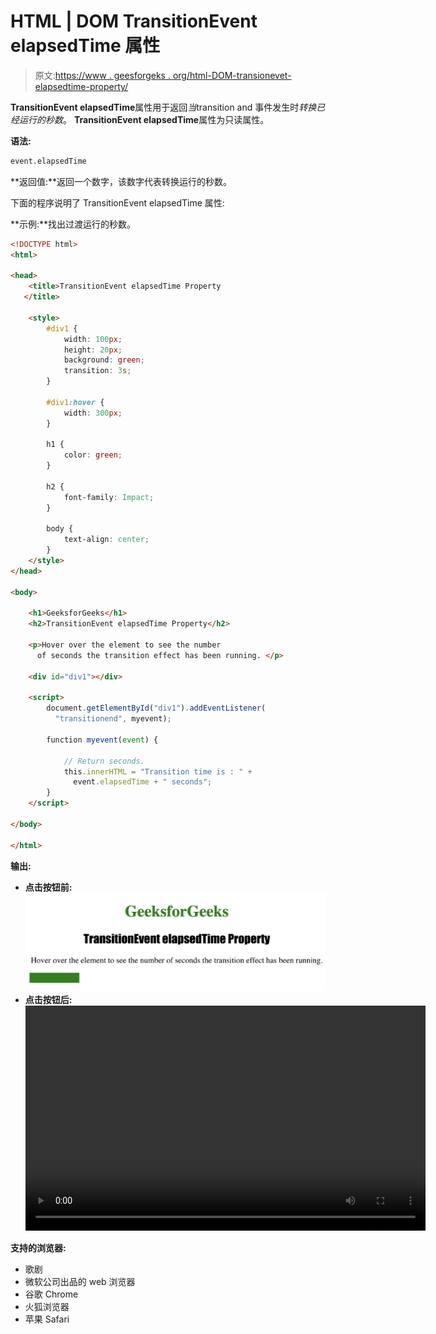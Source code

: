 # HTML | DOM TransitionEvent elapsedTime 属性

> 原文:[https://www . geesforgeks . org/html-DOM-transionevet-elapsedtime-property/](https://www.geeksforgeeks.org/html-dom-transitionevent-elapsedtime-property/)

**TransitionEvent elapsedTime**属性用于返回*当*transition and 事件发生时*转换已经运行的秒数*。
**TransitionEvent elapsedTime**属性为只读属性。

**语法:**

```html
event.elapsedTime
```

**返回值:**返回一个数字，该数字代表转换运行的秒数。

下面的程序说明了 TransitionEvent elapsedTime 属性:

**示例:**找出过渡运行的秒数。

```html
<!DOCTYPE html>
<html>

<head>
    <title>TransitionEvent elapsedTime Property
   </title>

    <style>
        #div1 {
            width: 100px;
            height: 20px;
            background: green;
            transition: 3s;
        }

        #div1:hover {
            width: 300px;
        }

        h1 {
            color: green;
        }

        h2 {
            font-family: Impact;
        }

        body {
            text-align: center;
        }
    </style>
</head>

<body>

    <h1>GeeksforGeeks</h1>
    <h2>TransitionEvent elapsedTime Property</h2>

    <p>Hover over the element to see the number
      of seconds the transition effect has been running. </p>

    <div id="div1"></div>

    <script>
        document.getElementById("div1").addEventListener(
          "transitionend", myevent);

        function myevent(event) {

            // Return seconds.
            this.innerHTML = "Transition time is : " + 
              event.elapsedTime + " seconds";
        }
    </script>

</body>

</html>
```

**输出:**

*   **点击按钮前:**
    ![](img/6d511fdd1f6b68704ecef8b89866d4c8.png)
*   **点击按钮后:**
    <video class="wp-video-shortcode" id="video-271074-1" width="640" height="360" preload="metadata" controls=""><source type="video/mp4" src="https://media.geeksforgeeks.org/wp-content/uploads/Screen-Recording-2019-01-26-at-4.15.43-PM.mp4?_=1">[https://media . geesforgeks . org/WP-content/uploads/Screen-Recording-2019-01-26-at-4 . 15 . 43-pm . MP4](https://media.geeksforgeeks.org/wp-content/uploads/Screen-Recording-2019-01-26-at-4.15.43-PM.mp4)</video>

**支持的浏览器:**

*   歌剧
*   微软公司出品的 web 浏览器
*   谷歌 Chrome
*   火狐浏览器
*   苹果 Safari